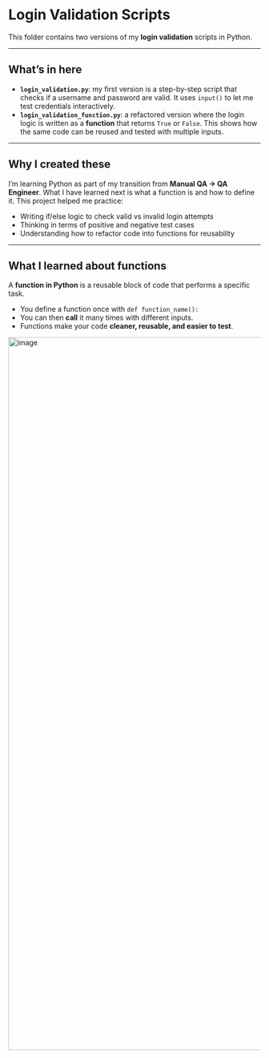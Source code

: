 # Login Validation Scripts  

This folder contains two versions of my **login validation** scripts in Python.  

---

## What’s in here  
- **`login_validation.py`**: my first version is a step-by-step script that checks if a username and password are valid. It uses `input()` to let me test credentials interactively.  
- **`login_validation_function.py`**: a refactored version where the login logic is written as a **function** that returns `True` or `False`. This shows how the same code can be reused and tested with multiple inputs.  

---

## Why I created these  
I’m learning Python as part of my transition from **Manual QA → QA Engineer**. What I have learned next is what a function is and how to define it. This project helped me practice:  
- Writing if/else logic to check valid vs invalid login attempts  
- Thinking in terms of positive and negative test cases  
- Understanding how to refactor code into functions for reusability  

---

## What I learned about functions  
A **function in Python** is a reusable block of code that performs a specific task.  
- You define a function once with `def function_name():`  
- You can then **call** it many times with different inputs.  
- Functions make your code **cleaner, reusable, and easier to test**.    

<img width="2440" height="1423" alt="image" src="https://github.com/user-attachments/assets/a3432a19-05f0-4e3f-9db9-b57abb3fbdb5" />
